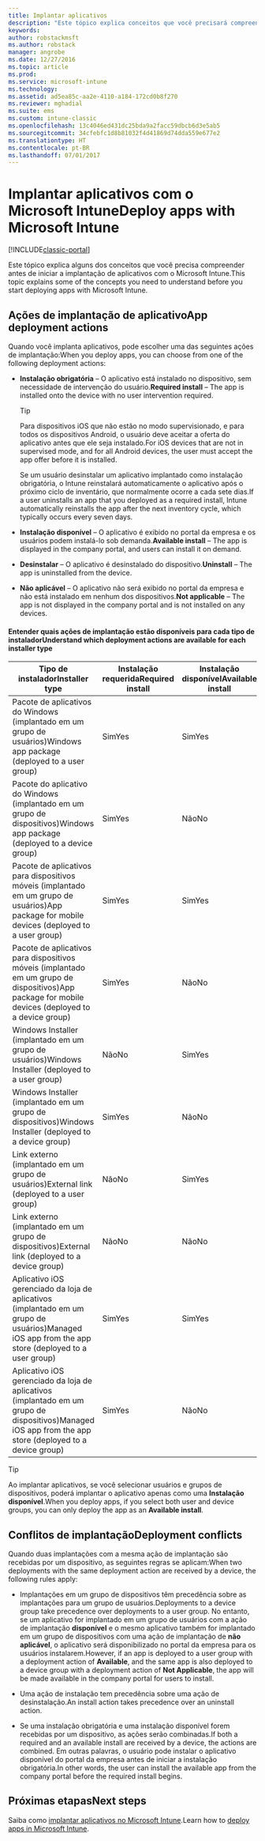 ```yaml
---
title: Implantar aplicativos
description: "Este tópico explica conceitos que você precisará compreender antes de iniciar a implantação de aplicativos com o Intune."
keywords: 
author: robstackmsft
ms.author: robstack
manager: angrobe
ms.date: 12/27/2016
ms.topic: article
ms.prod: 
ms.service: microsoft-intune
ms.technology: 
ms.assetid: ad5ea85c-aa2e-4110-a184-172cd0b8f270
ms.reviewer: mghadial
ms.suite: ems
ms.custom: intune-classic
ms.openlocfilehash: 13c4046ed431dc25bda9a2facc59dbcb6d3e5ab5
ms.sourcegitcommit: 34cfebfc1d8b81032f4d41869d74dda559e677e2
ms.translationtype: HT
ms.contentlocale: pt-BR
ms.lasthandoff: 07/01/2017
---
```

# <span data-ttu-id="45a9c-103">Implantar aplicativos com o Microsoft Intune</span><span class="sxs-lookup"><span data-stu-id="45a9c-103">Deploy apps with Microsoft Intune</span></span>
<a id="deploy-apps-with-microsoft-intune" class="xliff"></a>

[!INCLUDE[classic-portal](../includes/classic-portal.md)]

<span data-ttu-id="45a9c-104">Este tópico explica alguns dos conceitos que você precisa compreender antes de iniciar a implantação de aplicativos com o Microsoft Intune.</span><span class="sxs-lookup"><span data-stu-id="45a9c-104">This topic explains some of the concepts you need to understand before you start deploying apps with Microsoft Intune.</span></span>


## <span data-ttu-id="45a9c-105">Ações de implantação de aplicativo</span><span class="sxs-lookup"><span data-stu-id="45a9c-105">App deployment actions</span></span>
<a id="app-deployment-actions" class="xliff"></a>
<span data-ttu-id="45a9c-106">Quando você implanta aplicativos, pode escolher uma das seguintes ações de implantação:</span><span class="sxs-lookup"><span data-stu-id="45a9c-106">When you deploy apps, you can choose from one of the following deployment actions:</span></span>

-   <span data-ttu-id="45a9c-107">**Instalação obrigatória** – O aplicativo está instalado no dispositivo, sem necessidade de intervenção do usuário.</span><span class="sxs-lookup"><span data-stu-id="45a9c-107">**Required install** – The app is installed onto the device with no user intervention required.</span></span>

    > [!TIP]
    > <span data-ttu-id="45a9c-108">Para dispositivos iOS que não estão no modo supervisionado, e para todos os dispositivos Android, o usuário deve aceitar a oferta do aplicativo antes que ele seja instalado.</span><span class="sxs-lookup"><span data-stu-id="45a9c-108">For iOS devices that are not in supervised mode, and for all Android devices, the user must accept the app offer before it is installed.</span></span>
    >
    >  <span data-ttu-id="45a9c-109">Se um usuário desinstalar um aplicativo implantado como instalação obrigatória, o Intune reinstalará automaticamente o aplicativo após o próximo ciclo de inventário, que normalmente ocorre a cada sete dias.</span><span class="sxs-lookup"><span data-stu-id="45a9c-109">If a user uninstalls an app that you deployed as a required install, Intune automatically reinstalls the app after the next inventory cycle, which typically occurs every seven days.</span></span>

-   <span data-ttu-id="45a9c-110">**Instalação disponível** – O aplicativo é exibido no portal da empresa e os usuários podem instalá-lo sob demanda.</span><span class="sxs-lookup"><span data-stu-id="45a9c-110">**Available install** – The app is displayed in the company portal, and users can install it on demand.</span></span>

-   <span data-ttu-id="45a9c-111">**Desinstalar** – O aplicativo é desinstalado do dispositivo.</span><span class="sxs-lookup"><span data-stu-id="45a9c-111">**Uninstall** – The app is uninstalled from the device.</span></span>

-   <span data-ttu-id="45a9c-112">**Não aplicável** – O aplicativo não será exibido no portal da empresa e não está instalado em nenhum dos dispositivos.</span><span class="sxs-lookup"><span data-stu-id="45a9c-112">**Not applicable** – The app is not displayed in the company portal and is not installed on any devices.</span></span>

#### <span data-ttu-id="45a9c-113">Entender quais ações de implantação estão disponíveis para cada tipo de instalador</span><span class="sxs-lookup"><span data-stu-id="45a9c-113">Understand which deployment actions are available for each installer type</span></span>
<a id="understand-which-deployment-actions-are-available-for-each-installer-type" class="xliff"></a>

|<span data-ttu-id="45a9c-114">Tipo de instalador</span><span class="sxs-lookup"><span data-stu-id="45a9c-114">Installer type</span></span>|<span data-ttu-id="45a9c-115">Instalação requerida</span><span class="sxs-lookup"><span data-stu-id="45a9c-115">Required install</span></span>|<span data-ttu-id="45a9c-116">Instalação disponível</span><span class="sxs-lookup"><span data-stu-id="45a9c-116">Available install</span></span>|<span data-ttu-id="45a9c-117">Desinstalar</span><span class="sxs-lookup"><span data-stu-id="45a9c-117">Uninstall</span></span>|<span data-ttu-id="45a9c-118">Não aplicável</span><span class="sxs-lookup"><span data-stu-id="45a9c-118">Not applicable</span></span>|
|------------------|--------------------|---------------------|-------------|------------------|
|<span data-ttu-id="45a9c-119">Pacote de aplicativos do Windows (implantado em um grupo de usuários)</span><span class="sxs-lookup"><span data-stu-id="45a9c-119">Windows app package (deployed to a user group)</span></span>|<span data-ttu-id="45a9c-120">Sim</span><span class="sxs-lookup"><span data-stu-id="45a9c-120">Yes</span></span>|<span data-ttu-id="45a9c-121">Sim</span><span class="sxs-lookup"><span data-stu-id="45a9c-121">Yes</span></span>|<span data-ttu-id="45a9c-122">Sim</span><span class="sxs-lookup"><span data-stu-id="45a9c-122">Yes</span></span>|<span data-ttu-id="45a9c-123">Sim</span><span class="sxs-lookup"><span data-stu-id="45a9c-123">Yes</span></span>|
|<span data-ttu-id="45a9c-124">Pacote do aplicativo do Windows (implantado em um grupo de dispositivos)</span><span class="sxs-lookup"><span data-stu-id="45a9c-124">Windows app package (deployed to a device group)</span></span>|<span data-ttu-id="45a9c-125">Sim</span><span class="sxs-lookup"><span data-stu-id="45a9c-125">Yes</span></span>|<span data-ttu-id="45a9c-126">Não</span><span class="sxs-lookup"><span data-stu-id="45a9c-126">No</span></span>|<span data-ttu-id="45a9c-127">Sim</span><span class="sxs-lookup"><span data-stu-id="45a9c-127">Yes</span></span>|<span data-ttu-id="45a9c-128">Sim</span><span class="sxs-lookup"><span data-stu-id="45a9c-128">Yes</span></span>|
|<span data-ttu-id="45a9c-129">Pacote de aplicativos para dispositivos móveis (implantado em um grupo de usuários)</span><span class="sxs-lookup"><span data-stu-id="45a9c-129">App package for mobile devices (deployed to a user group)</span></span>|<span data-ttu-id="45a9c-130">Sim</span><span class="sxs-lookup"><span data-stu-id="45a9c-130">Yes</span></span>|<span data-ttu-id="45a9c-131">Sim</span><span class="sxs-lookup"><span data-stu-id="45a9c-131">Yes</span></span>|<span data-ttu-id="45a9c-132">Sim</span><span class="sxs-lookup"><span data-stu-id="45a9c-132">Yes</span></span>|<span data-ttu-id="45a9c-133">Sim</span><span class="sxs-lookup"><span data-stu-id="45a9c-133">Yes</span></span>|
|<span data-ttu-id="45a9c-134">Pacote de aplicativos para dispositivos móveis (implantado em um grupo de dispositivos)</span><span class="sxs-lookup"><span data-stu-id="45a9c-134">App package for mobile devices (deployed to a device group)</span></span>|<span data-ttu-id="45a9c-135">Sim</span><span class="sxs-lookup"><span data-stu-id="45a9c-135">Yes</span></span>|<span data-ttu-id="45a9c-136">Não</span><span class="sxs-lookup"><span data-stu-id="45a9c-136">No</span></span>|<span data-ttu-id="45a9c-137">Sim</span><span class="sxs-lookup"><span data-stu-id="45a9c-137">Yes</span></span>|<span data-ttu-id="45a9c-138">Sim</span><span class="sxs-lookup"><span data-stu-id="45a9c-138">Yes</span></span>|
|<span data-ttu-id="45a9c-139">Windows Installer (implantado em um grupo de usuários)</span><span class="sxs-lookup"><span data-stu-id="45a9c-139">Windows Installer (deployed to a user group)</span></span>|<span data-ttu-id="45a9c-140">Não</span><span class="sxs-lookup"><span data-stu-id="45a9c-140">No</span></span>|<span data-ttu-id="45a9c-141">Sim</span><span class="sxs-lookup"><span data-stu-id="45a9c-141">Yes</span></span>|<span data-ttu-id="45a9c-142">Não</span><span class="sxs-lookup"><span data-stu-id="45a9c-142">No</span></span>|<span data-ttu-id="45a9c-143">Sim</span><span class="sxs-lookup"><span data-stu-id="45a9c-143">Yes</span></span>|
|<span data-ttu-id="45a9c-144">Windows Installer (implantado em um grupo de dispositivos)</span><span class="sxs-lookup"><span data-stu-id="45a9c-144">Windows Installer (deployed to a device group)</span></span>|<span data-ttu-id="45a9c-145">Sim</span><span class="sxs-lookup"><span data-stu-id="45a9c-145">Yes</span></span>|<span data-ttu-id="45a9c-146">Não</span><span class="sxs-lookup"><span data-stu-id="45a9c-146">No</span></span>|<span data-ttu-id="45a9c-147">Sim</span><span class="sxs-lookup"><span data-stu-id="45a9c-147">Yes</span></span>|<span data-ttu-id="45a9c-148">Sim</span><span class="sxs-lookup"><span data-stu-id="45a9c-148">Yes</span></span>|
|<span data-ttu-id="45a9c-149">Link externo (implantado em um grupo de usuários)</span><span class="sxs-lookup"><span data-stu-id="45a9c-149">External link (deployed to a user group)</span></span>|<span data-ttu-id="45a9c-150">Não</span><span class="sxs-lookup"><span data-stu-id="45a9c-150">No</span></span>|<span data-ttu-id="45a9c-151">Sim</span><span class="sxs-lookup"><span data-stu-id="45a9c-151">Yes</span></span>|<span data-ttu-id="45a9c-152">Não</span><span class="sxs-lookup"><span data-stu-id="45a9c-152">No</span></span>|<span data-ttu-id="45a9c-153">Sim</span><span class="sxs-lookup"><span data-stu-id="45a9c-153">Yes</span></span>|
|<span data-ttu-id="45a9c-154">Link externo (implantado em um grupo de dispositivos)</span><span class="sxs-lookup"><span data-stu-id="45a9c-154">External link (deployed to a device group)</span></span>|<span data-ttu-id="45a9c-155">Não</span><span class="sxs-lookup"><span data-stu-id="45a9c-155">No</span></span>|<span data-ttu-id="45a9c-156">Não</span><span class="sxs-lookup"><span data-stu-id="45a9c-156">No</span></span>|<span data-ttu-id="45a9c-157">Não</span><span class="sxs-lookup"><span data-stu-id="45a9c-157">No</span></span>|<span data-ttu-id="45a9c-158">Não</span><span class="sxs-lookup"><span data-stu-id="45a9c-158">No</span></span>|
|<span data-ttu-id="45a9c-159">Aplicativo iOS gerenciado da loja de aplicativos (implantado em um grupo de usuários)</span><span class="sxs-lookup"><span data-stu-id="45a9c-159">Managed iOS app from the app store (deployed to a user group)</span></span>|<span data-ttu-id="45a9c-160">Sim</span><span class="sxs-lookup"><span data-stu-id="45a9c-160">Yes</span></span>|<span data-ttu-id="45a9c-161">Sim</span><span class="sxs-lookup"><span data-stu-id="45a9c-161">Yes</span></span>|<span data-ttu-id="45a9c-162">Sim</span><span class="sxs-lookup"><span data-stu-id="45a9c-162">Yes</span></span>|<span data-ttu-id="45a9c-163">Sim</span><span class="sxs-lookup"><span data-stu-id="45a9c-163">Yes</span></span>|
|<span data-ttu-id="45a9c-164">Aplicativo iOS gerenciado da loja de aplicativos (implantado em um grupo de dispositivos)</span><span class="sxs-lookup"><span data-stu-id="45a9c-164">Managed iOS app from the app store (deployed to a device group)</span></span>|<span data-ttu-id="45a9c-165">Sim</span><span class="sxs-lookup"><span data-stu-id="45a9c-165">Yes</span></span>|<span data-ttu-id="45a9c-166">Não</span><span class="sxs-lookup"><span data-stu-id="45a9c-166">No</span></span>|<span data-ttu-id="45a9c-167">Sim</span><span class="sxs-lookup"><span data-stu-id="45a9c-167">Yes</span></span>|<span data-ttu-id="45a9c-168">Sim</span><span class="sxs-lookup"><span data-stu-id="45a9c-168">Yes</span></span>|
> [!TIP]
> <span data-ttu-id="45a9c-169">Ao implantar aplicativos, se você selecionar usuários e grupos de dispositivos, poderá implantar o aplicativo apenas como uma **Instalação disponível**.</span><span class="sxs-lookup"><span data-stu-id="45a9c-169">When you deploy apps, if you select both user and device groups, you can only deploy the app as an **Available install**.</span></span>

## <span data-ttu-id="45a9c-170">Conflitos de implantação</span><span class="sxs-lookup"><span data-stu-id="45a9c-170">Deployment conflicts</span></span>
<a id="deployment-conflicts" class="xliff"></a>
<span data-ttu-id="45a9c-171">Quando duas implantações com a mesma ação de implantação são recebidas por um dispositivo, as seguintes regras se aplicam:</span><span class="sxs-lookup"><span data-stu-id="45a9c-171">When two deployments with the same deployment action are received by a device, the following rules apply:</span></span>

-   <span data-ttu-id="45a9c-172">Implantações em um grupo de dispositivos têm precedência sobre as implantações para um grupo de usuários.</span><span class="sxs-lookup"><span data-stu-id="45a9c-172">Deployments to a device group take precedence over deployments to a user group.</span></span> <span data-ttu-id="45a9c-173">No entanto, se um aplicativo for implantado em um grupo de usuários com a ação de implantação **disponível** e o mesmo aplicativo também for implantado em um grupo de dispositivos com uma ação de implantação de **não aplicável**, o aplicativo será disponibilizado no portal da empresa para os usuários instalarem.</span><span class="sxs-lookup"><span data-stu-id="45a9c-173">However, if an app is deployed to a user group with a deployment action of **Available**, and the same app is also deployed to a device group with a deployment action of **Not Applicable**, the app will be made available in the company portal for users to install.</span></span>

-   <span data-ttu-id="45a9c-174">Uma ação de instalação tem precedência sobre uma ação de desinstalação.</span><span class="sxs-lookup"><span data-stu-id="45a9c-174">An install action takes precedence over an uninstall action.</span></span>

-   <span data-ttu-id="45a9c-175">Se uma instalação obrigatória e uma instalação disponível forem recebidas por um dispositivo, as ações serão combinadas.</span><span class="sxs-lookup"><span data-stu-id="45a9c-175">If both a required and an available install are received by a device, the actions are combined.</span></span> <span data-ttu-id="45a9c-176">Em outras palavras, o usuário pode instalar o aplicativo disponível do portal da empresa antes de iniciar a instalação obrigatória.</span><span class="sxs-lookup"><span data-stu-id="45a9c-176">In other words, the user can install the available app from the company portal before the required install begins.</span></span>


## <span data-ttu-id="45a9c-177">Próximas etapas</span><span class="sxs-lookup"><span data-stu-id="45a9c-177">Next steps</span></span>
<a id="next-steps" class="xliff"></a>

<span data-ttu-id="45a9c-178">Saiba como [implantar aplicativos no Microsoft Intune](deploy-apps-in-microsoft-intune.md).</span><span class="sxs-lookup"><span data-stu-id="45a9c-178">Learn how to [deploy apps in Microsoft Intune](deploy-apps-in-microsoft-intune.md).</span></span>
